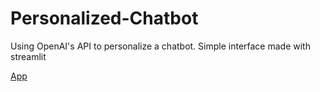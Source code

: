 # Personalized-Chatbot
Using OpenAI's API to personalize a chatbot.
Simple interface made with streamlit

[App](https://olseb-personalized-chatbot-chatbot-pvgs3q.streamlit.app/)
